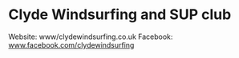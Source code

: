 # Clyde Windsurfing and SUP club

Website: www/clydewindsurfing.co.uk
Facebook: www.facebook.com/clydewindsurfing
